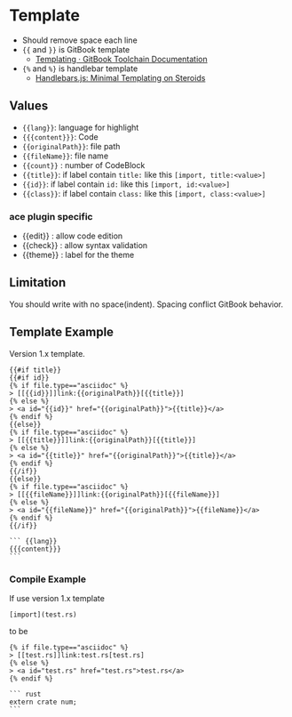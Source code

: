 # Template

- Should remove space each line
- `{{` and `}}` is GitBook template
    - [Templating · GitBook Toolchain Documentation](http://toolchain.gitbook.com/templating/)
- `{%` and `%}` is handlebar template
    - [Handlebars.js: Minimal Templating on Steroids](http://handlebarsjs.com/)

## Values

- `{{lang}}`: language for highlight
- `{{{content}}}`: Code
- `{{originalPath}}`: file path
- `{{fileName}}`: file name
- `{{count}}` : number of CodeBlock
- `{{title}}`: if label contain `title:` like this `[import, title:<value>]`
- `{{id}}`: if label contain `id:` like this `[import, id:<value>]`
- `{{class}}`: if label contain `class:` like this `[import, class:<value>]`

### ace plugin specific

- {{edit}} : allow code edition
- {{check}} : allow syntax validation
- {{theme}} : label for the theme

## Limitation

You should write with no space(indent).
Spacing conflict GitBook behavior.

## Template Example

Version 1.x template.

    {{#if title}}
    {{#if id}}
    {% if file.type=="asciidoc" %}
    > [[{{id}}]]link:{{originalPath}}[{{title}}]
    {% else %}
    > <a id="{{id}}" href="{{originalPath}}">{{title}}</a>
    {% endif %}
    {{else}}
    {% if file.type=="asciidoc" %}
    > [[{{title}}]]link:{{originalPath}}[{{title}}]
    {% else %}
    > <a id="{{title}}" href="{{originalPath}}">{{title}}</a>
    {% endif %}
    {{/if}}
    {{else}}
    {% if file.type=="asciidoc" %}
    > [[{{fileName}}]]link:{{originalPath}}[{{fileName}}]
    {% else %}
    > <a id="{{fileName}}" href="{{originalPath}}">{{fileName}}</a>
    {% endif %}
    {{/if}}
    
    ``` {{lang}}
    {{{content}}}
    ```

### Compile Example

If use version 1.x template

    [import](test.rs)
    
to be
    
    {% if file.type=="asciidoc" %}
    > [[test.rs]]link:test.rs[test.rs]
    {% else %}
    > <a id="test.rs" href="test.rs">test.rs</a>
    {% endif %}
    
    ``` rust
    extern crate num;
    ```
